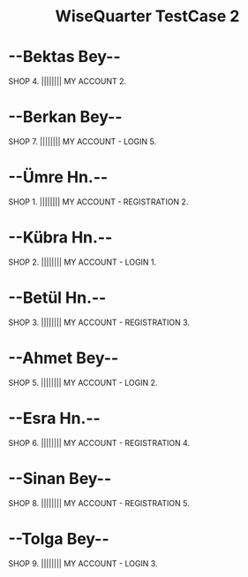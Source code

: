 <h1 align="center"> WiseQuarter TestCase 2


# --Bektas Bey--
SHOP 4.      ||||||||
MY ACCOUNT 2.


# --Berkan Bey--
SHOP 7.      ||||||||
MY ACCOUNT - LOGIN 5.


# --Ümre Hn.--
SHOP 1.      ||||||||
MY ACCOUNT - REGISTRATION 2.


# --Kübra Hn.--
SHOP 2.      ||||||||
MY ACCOUNT - LOGIN 1.


# --Betül Hn.--
SHOP 3.      ||||||||
MY ACCOUNT - REGISTRATION 3.


# --Ahmet Bey--
SHOP 5.      ||||||||
MY ACCOUNT - LOGIN 2.


# --Esra Hn.--
SHOP 6.      ||||||||
MY ACCOUNT - REGISTRATION 4.


# --Sinan Bey--
SHOP 8.       ||||||||
MY ACCOUNT - REGISTRATION 5.


# --Tolga Bey--
SHOP 9.      ||||||||
MY ACCOUNT - LOGIN 3.


</h1>




